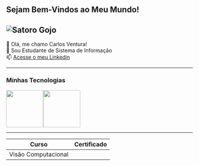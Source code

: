 ## Sejam Bem-Vindos ao Meu Mundo!

![Satoro Gojo](https://images4.alphacoders.com/133/1332281.jpeg)
------------------
👾 Olá, me chamo Carlos Ventura!<br>
💬 Sou Estudante de Sistema de Informação<br>
📫 [Acesse o meu Linkedin](https://www.linkedin.com/in/carloseduardovs/)


-----

### Minhas Tecnologias 

<div style="display: flex;">
    <img src="https://cdn.jsdelivr.net/gh/devicons/devicon@latest/icons/python/python-original.svg" width="100px"/>
    <img src="https://cdn.jsdelivr.net/gh/devicons/devicon@latest/icons/python/python-original.svg" width="100px"/>
</div>



-------

| Curso | Certificado |
|-------| ------------|
|Visão Computacional


<!--
**yhardscore/yhardscore** is a ✨ _special_ ✨ repository because its `README.md` (this file) appears on your GitHub profile.

Here are some ideas to get you started:

- 🔭 I’m currently working on ...
- 🌱 I’m currently learning ...
- 👯 I’m looking to collaborate on ...
- 🤔 I’m looking for help with ...
- 💬 Ask me about ...
- 📫 How to reach me: ...
- 😄 Pronouns: ...
- ⚡ Fun fact: ...
-->
